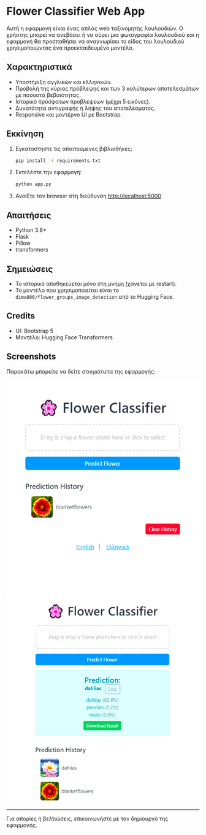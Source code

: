 # Flower Classifier Web App

Αυτή η εφαρμογή είναι ένας απλός web ταξινομητής λουλουδιών. Ο χρήστης μπορεί να ανεβάσει ή να σύρει μια φωτογραφία λουλουδιού και η εφαρμογή θα προσπαθήσει να αναγνωρίσει το είδος του λουλουδιού χρησιμοποιώντας ένα προεκπαιδευμένο μοντέλο.

## Χαρακτηριστικά
- Υποστήριξη αγγλικών και ελληνικών.
- Προβολή της κύριας πρόβλεψης και των 3 καλύτερων αποτελεσμάτων με ποσοστά βεβαιότητας.
- Ιστορικό πρόσφατων προβλέψεων (μέχρι 5 εικόνες).
- Δυνατότητα αντιγραφής ή λήψης του αποτελέσματος.
- Responsive και μοντέρνο UI με Bootstrap.

## Εκκίνηση
1. Εγκαταστήστε τις απαιτούμενες βιβλιοθήκες:
   ```bash
   pip install -r requirements.txt
   ```
2. Εκτελέστε την εφαρμογή:
   ```bash
   python app.py
   ```
3. Ανοίξτε τον browser στη διεύθυνση [http://localhost:5000](http://localhost:5000)

## Απαιτήσεις
- Python 3.8+
- Flask
- Pillow
- transformers

## Σημειώσεις
- Το ιστορικό αποθηκεύεται μόνο στη μνήμη (χάνεται με restart).
- Το μοντέλο που χρησιμοποιείται είναι το `dima806/flower_groups_image_detection` από το Hugging Face.

## Credits

- UI: Bootstrap 5
- Μοντέλο: Hugging Face Transformers
## Screenshots

Παρακάτω μπορείτε να δείτε στιγμιότυπα της εφαρμογής:

![Screenshot 1](Screenshot%202025-06-06%20192221.png)
![Screenshot 2](Screenshot%202025-06-06%20192315.png)

---
Για απορίες ή βελτιώσεις, επικοινωνήστε με τον δημιουργό της εφαρμογής.
